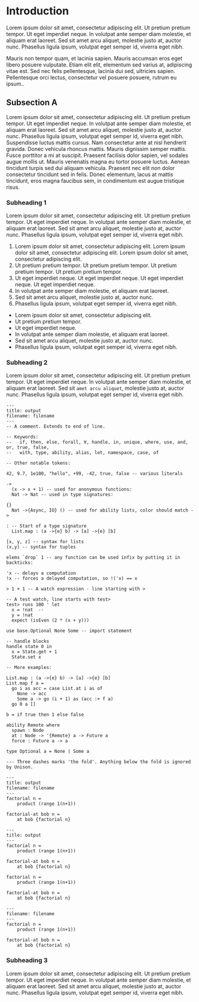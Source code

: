 # Introduction

Lorem ipsum dolor sit amet, consectetur adipiscing elit. Ut pretium pretium tempor. Ut eget imperdiet neque. In volutpat ante semper diam molestie, et aliquam erat laoreet. Sed sit amet arcu aliquet, molestie justo at, auctor nunc. Phasellus ligula ipsum, volutpat eget semper id, viverra eget nibh.

Mauris non tempor quam, et lacinia sapien. Mauris accumsan eros eget libero posuere vulputate. Etiam elit elit, elementum sed varius at, adipiscing vitae est. Sed nec felis pellentesque, lacinia dui sed, ultricies sapien. Pellentesque orci lectus, consectetur vel posuere posuere, rutrum eu ipsum..

## Subsection A

Lorem ipsum dolor sit amet, consectetur adipiscing elit. Ut pretium pretium tempor. Ut eget imperdiet neque. In volutpat ante semper diam molestie, et aliquam erat laoreet. Sed sit amet arcu aliquet, molestie justo at, auctor nunc. Phasellus ligula ipsum, volutpat eget semper id, viverra eget nibh. Suspendisse luctus mattis cursus. Nam consectetur ante at nisl hendrerit gravida. Donec vehicula rhoncus mattis. Mauris dignissim semper mattis. Fusce porttitor a mi at suscipit. Praesent facilisis dolor sapien, vel sodales augue mollis ut. Mauris venenatis magna eu tortor posuere luctus. Aenean tincidunt turpis sed dui aliquam vehicula. Praesent nec elit non dolor consectetur tincidunt sed in felis. Donec elementum, lacus at mattis tincidunt, eros magna faucibus sem, in condimentum est augue tristique risus.

### Subheading 1

Lorem ipsum dolor sit amet, consectetur adipiscing elit. Ut pretium pretium tempor. Ut eget imperdiet neque. In volutpat ante semper diam molestie, et aliquam erat laoreet. Sed sit amet arcu aliquet, molestie justo at, auctor nunc. Phasellus ligula ipsum, volutpat eget semper id, viverra eget nibh.

1. Lorem ipsum dolor sit amet, consectetur adipiscing elit. Lorem ipsum dolor sit amet, consectetur adipiscing elit. Lorem ipsum dolor sit amet, consectetur adipiscing elit.
2. Ut pretium pretium tempor. Ut pretium pretium tempor. Ut pretium pretium tempor. Ut pretium pretium tempor.
3. Ut eget imperdiet neque. Ut eget imperdiet neque. Ut eget imperdiet neque. Ut eget imperdiet neque.
4. In volutpat ante semper diam molestie, et aliquam erat laoreet.
5. Sed sit amet arcu aliquet, molestie justo at, auctor nunc.
6. Phasellus ligula ipsum, volutpat eget semper id, viverra eget nibh.

- Lorem ipsum dolor sit amet, consectetur adipiscing elit.
- Ut pretium pretium tempor.
- Ut eget imperdiet neque.
- In volutpat ante semper diam molestie, et aliquam erat laoreet.
- Sed sit amet arcu aliquet, molestie justo at, auctor nunc.
- Phasellus ligula ipsum, volutpat eget semper id, viverra eget nibh.

### Subheading 2

Lorem ipsum dolor sit amet, consectetur adipiscing elit. Ut pretium pretium tempor. Ut eget imperdiet neque. In volutpat ante semper diam molestie, et aliquam erat laoreet. Sed sit `amet arcu aliquet`, molestie justo at, auctor nunc. Phasellus ligula ipsum, volutpat eget semper id, viverra eget nibh.

```unison
---
title: output
filename: filename
---
-- A comment. Extends to end of line.

-- Keywords:
--   if, then, else, forall, ∀, handle, in, unique, where, use, and, or, true, false,
--   with, type, ability, alias, let, namespace, case, of

-- Other notable tokens:

42, 9.7, 1e100, "hello", +99, -42, true, false -- various literals

->
  (x -> x + 1) -- used for anonymous functions:
  Nat -> Nat -- used in type signatures:

{}
  Nat ->{Async, IO} () -- used for ability lists, color should match ->

: -- Start of a type signature
  List.map : (a ->{e} b) -> [a] ->{e} [b]

[x, y, z] -- syntax for lists
(x,y) -- syntax for tuples

elems `drop` 1 -- any function can be used infix by putting it in backticks:

'x -- delays a computation
!x -- forces a delayed computation, so !('x) == x

> 1 + 1 -- A watch expression - line starting with >

-- A test watch, line starts with test>
test> runs 100 ' let
  x = !nat  --
  y = !nat
  expect (isEven (2 * (x + y)))

use base.Optional None Some -- import statement

-- handle blocks
handle state 0 in
  x = State.get + 1
  State.set x

-- More examples:

List.map : (a ->{e} b) -> [a] ->{e} [b]
List.map f a =
  go i as acc = case List.at i as of
    None -> acc
    Some a -> go (i + 1) as (acc :+ f a)
  go 0 a []

b = if true then 1 else false

ability Remote where
  spawn : Node
  at : Node -> '{Remote} a -> Future a
  force : Future a -> a

type Optional a = None | Some a

--- Three dashes marks 'the fold'. Anything below the fold is ignored by Unison.
```

```unison
---
title: output
filename: filename
---
factorial n =
    product (range 1(n+1))

factorial-at bob n =
    at bob {factorial n}
```

```unison
---
title: output
---
factorial n =
    product (range 1(n+1))

factorial-at bob n =
    at bob {factorial n}
```

```unison
factorial n =
    product (range 1(n+1))

factorial-at bob n =
    at bob {factorial n}
```

```unison
---
filename: filename
---
factorial n =
    product (range 1(n+1))

factorial-at bob n =
    at bob {factorial n}
```

### Subheading 3

Lorem ipsum dolor sit amet, consectetur adipiscing elit. Ut pretium pretium tempor. Ut eget imperdiet neque. In volutpat ante semper diam molestie, et aliquam erat laoreet. Sed sit amet arcu aliquet, molestie justo at, auctor nunc. Phasellus ligula ipsum, volutpat eget semper id, viverra eget nibh.

